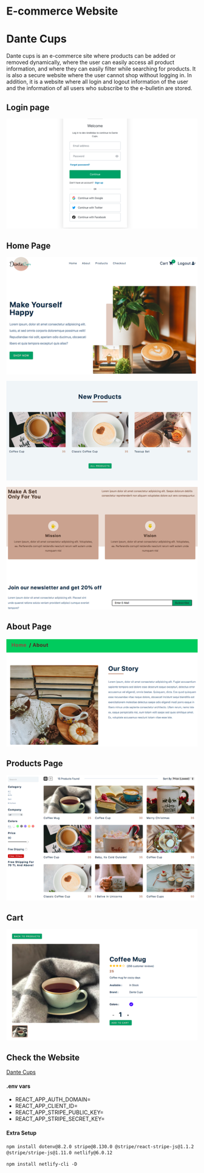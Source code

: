 # E-commerce Website

# Dante Cups

Dante cups is an e-commerce site where products can be added or removed dynamically, where the user can easily access all product information, and where they can easily filter while searching for products. It is also a secure website where the user cannot shop without logging in. In addition, it is a website where all login and logout information of the user and the information of all users who subscribe to the e-bulletin are stored.

## Login page

![Login Page](LoginPage.png)

## Home Page

![Home Page](HomePage1.png)


![Home Page](HomePage2.png)


![Home Page](HomePage3.png)


## About Page


![About Page](About.png)


## Products Page


![Products Page](ProductsPage.png)


## Cart


![Cart](Cart.png)


## Check the Website

[Dante Cups](https://dantecups.netlify.app)

#### .env vars

- REACT_APP_AUTH_DOMAIN=
- REACT_APP_CLIENT_ID=
- REACT_APP_STRIPE_PUBLIC_KEY=
- REACT_APP_STRIPE_SECRET_KEY=

#### Extra Setup

```
npm install dotenv@8.2.0 stripe@8.130.0 @stripe/react-stripe-js@1.1.2 @stripe/stripe-js@1.11.0 netlify@6.0.12
```

```
npm install netlify-cli -D
```
